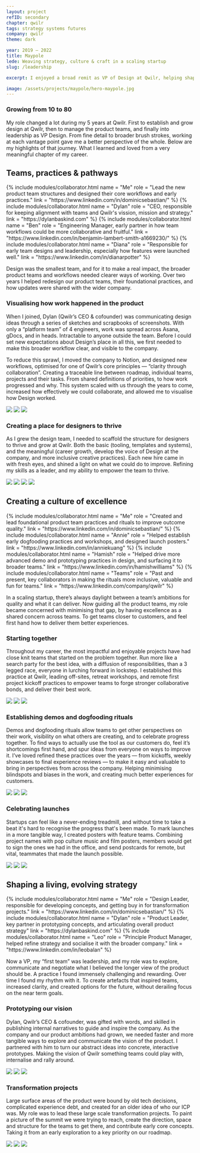 ```yaml
---
layout: project
refID: secondary
chapter: qwilr
tags: strategy systems futures
company: qwilr
theme: dark

year: 2019 – 2022
title: Maypole
lede: Weaving strategy, culture & craft in a scaling startup
slug: /leadership

excerpt: I enjoyed a broad remit as VP of Design at Qwilr, helping shape many aspects of the company. From creating strategies, principles, team structures, and rituals to hone craft. The immense challenge is finding a way for them all to work together, and create better impact for it. Below are the highlights that helped give me a deeper understanding of the relationships between strategy, people, intuition and impact.

image: /assets/projects/maypole/hero-maypole.jpg
---
```


### Growing from 10 to 80

My role changed a lot during my 5 years at Qwilr. First to establish and grow design at Qwilr, then to manage the product teams, and finally into leadership as VP Design. From fine detail to broader brush strokes, working at each vantage point gave me a better perspective of the whole. Below are my highlights of that journey. What I learned and loved from a very meaningful chapter of my career.

<section class="bordered">
        <div class="tiles center">
        <div>
            <h2>Teams, practices & pathways</h2>
            <div class="collaborators">
                {% include modules/collaborator.html 
                    name = "Me"
                    role = "Lead the new product team structures and designed their core workflows and early practices."
                    link = "https://www.linkedin.com/in/dominicsebastian/"
                %}
                {% include modules/collaborator.html 
                    name = "Dylan"
                    role = "CEO, responsible for keeping alignment with teams and Qwilr's vission, mission and strategy."
                    link = "https://dylanbaskind.com"
                %}
                {% include modules/collaborator.html 
                    name = "Ben"
                    role = "Engineering Manager, early partner in how team workflows could be more collaborative and fruitful."
                    link = "https://www.linkedin.com/in/benjamin-lambert-smith-a1669230/"
                %}
                {% include modules/collaborator.html 
                    name = "Diana"
                    role = "Responsible for early team designs and leadership, especially how features were launched well."
                    link = "https://www.linkedin.com/in/dianarpotter"
                %}
            </div>
        </div>
        <div>
            <p class="description">Design was the smallest team, and for it to make a real impact, the broader product teams and workflows needed clearer ways of working. Over two years I helped redesign our product teams, their foundational practices, and how updates were shared with the wider company.</p>
        </div>
    </div>
</section>

### Visualising how work happened in the product

When I joined, Dylan (Qwilr’s CEO & cofounder) was communicating design ideas through a series of sketches and scrapbooks of screenshots. With only a “platform team” of 4 engineers, work was spread across Asana, gDocs, and in heads. Intractable to anyone outside the team. Before I could set new expectations about Design’s place in all this, we first needed to make this broader workflow clear, and visible to the company.

To reduce this sprawl, I moved the company to Notion, and designed new workflows, optimised for one of Qwilr’s core principles — “clarity through collaboration”. Creating a traceable line between roadmap, individual teams, projects and their tasks. From shared definitions of priorities, to how work progressed and why. This system scaled with us through the years to come, increased how effectively we could collaborate, and allowed me to visualise how Design worked.

<section>
    <div class="gallery">
        <img class="full" src="/assets/projects/maypole/mentaculus.jpg">
        <img class="half" src="/assets/projects/maypole/teams.jpg">
        <img class="half" src="/assets/projects/maypole/documents.jpg">
    </div>
</section>

### Creating a place for designers to thrive

As I grew the design team, I needed to scaffold the structure for designers to thrive and grow at Qwilr. Both the basic (tooling, templates and systems), and the meaningful (career growth, develop the voice of Design at the company, and more inclusive creative practices). Each new hire came in with fresh eyes, and shined a light on what we could do to improve. Refining my skills as a leader, and my ability to empower the team to thrive.

<section>
    <div class="gallery">
        <img class="half" src="/assets/projects/maypole/outlines.jpg">
        <img class="half" src="/assets/projects/maypole/ladders.jpg">
        <img class="third" src="/assets/projects/maypole/zoom.jpg">
        <img class="twothirds" src="/assets/projects/maypole/rituals.jpg">
    </div>
</section>

<section class="bordered">
        <div class="tiles center">
        <div>
            <h2>Creating a culture of excellence</h2>
            <div class="collaborators">
                {% include modules/collaborator.html 
                    name = "Me"
                    role = "Created and lead foundational product team practices and rituals to improve outcome quality."
                    link = "https://www.linkedin.com/in/dominicsebastian/"
                %}
                {% include modules/collaborator.html 
                    name = "Annie"
                    role = "Helped establish early dogfooding practices and workshops, and designed launch posters."
                    link = "https://www.linkedin.com/in/anniekuang"
                %}
                {% include modules/collaborator.html 
                    name = "Hamish"
                    role = "Helped drive more advanced demo and prototyping practices in design, and surfacing it to broader teams."
                    link = "https://www.linkedin.com/in/hamishwilliams"
                %}
                {% include modules/collaborator.html 
                    name = "Teams"
                    role = "Past and present, key collaborators in making the rituals more inclusive, valuable and fun for teams."
                    link = "https://www.linkedin.com/company/qwilr"
                %}
            </div>
        </div>
        <div>
            <p class="description">In a scaling startup, there’s always daylight between a team’s ambitions for quality and what it can deliver. Now guiding all the product teams, my role became concerned with minimising that gap, by having excellence as a shared concern across teams. To get teams closer to customers, and feel first hand how to deliver them better experiences.</p>
        </div>
    </div>
</section>

### Starting together

Throughout my career, the most impactful and enjoyable projects have had close knit teams that started on the problem together. Run more like a search party for the best idea, with a diffusion of responsibilities, than a 3 legged race, everyone in lurching forward in lockstep. I established this practice at Qwilr, leading off-sites, retreat workshops, and remote first project kickoff practices to empower teams to forge stronger collaborative bonds, and deliver their best work.

<section>
    <div class="gallery">
        <img class="tall" src="/assets/projects/maypole/offsite.jpg">
        <img class="half" src="/assets/projects/maypole/stickies.jpg">
        <img class="half" src="/assets/projects/maypole/bento.jpg">
    </div>
</section>

### Establishing demos and dogfooding rituals

Demos and dogfooding rituals allow teams to get other perspectives on their work, visibility on what others are creating, and to celebrate progress together. To find ways to actually use the tool as our customers do, feel it’s shortcomings first hand, and spur ideas from everyone on ways to improve it. I’ve loved refined these practices over the years — from kickoffs, weekly showcases to final experience reviews — to make it easy and valuable to bring in perspectives from across the company. Helping minimising blindspots and biases in the work, and creating much better experiences for customers.

<section>
    <div class="gallery">
        <img class="full" src="/assets/projects/maypole/showcase.jpg">
        <img class="twothirds" src="/assets/projects/maypole/dogfooding.jpg">
        <img class="third" src="/assets/projects/maypole/review.jpg">
    </div>
</section>

### Celebrating launches

Startups can feel like a never-ending treadmill, and without time to take a beat it's hard to recognise the progress that's been made. To mark launches in a more tangible way, I created posters with feature teams. Combining project names with pop culture music and film posters, members would get to sign the ones we had in the office, and send postcards for remote, but vital, teammates that made the launch possible.

<section>
    <div class="gallery">
        <img class="third" src="/assets/projects/maypole/champagne.jpg">
        <img class="third" src="/assets/projects/maypole/posters.jpg">
        <img class="third" src="/assets/projects/maypole/signing.jpg">
    </div>
</section>

<section class="bordered">
        <div class="tiles center">
        <div>
            <h2>Shaping a living, evolving strategy</h2>
            <div class="collaborators">
                {% include modules/collaborator.html 
                    name = "Me"
                    role = "Design Leader, responsible for developing concepts, and getting buy in for transformation projects."
                    link = "https://www.linkedin.com/in/dominicsebastian/"
                %}
                {% include modules/collaborator.html 
                    name = "Dylan"
                    role = "Product Leader, key partner in prototyping concepts, and articulating overall product strategy"
                    link = "https://dylanbaskind.com"
                %}
                {% include modules/collaborator.html 
                    name = "Leo"
                    role = "Principle Product Manager, helped refine strategy and socialise it with the broader company."
                    link = "https://www.linkedin.com/in/leobalan"
                %}
            </div>
        </div>
        <div>
            <p class="description">Now a VP, my “first team” was leadership, and my role was to explore, communicate and negotiate what I believed the longer view of the product should be. A practice I found immensely challenging and rewarding. Over time I found my rhythm with it. To create artefacts that inspired teams, increased clarity, and created options for the future, without derailing focus on the near term goals.</p>
        </div>
    </div>
</section>

### Prototyping our vision

Dylan, Qwilr’s CEO & cofounder, was gifted with words, and skilled in publishing internal narratives to guide and inspire the company. As the company and our product ambitions had grown, we needed faster and more tangible ways to explore and communicate the vision of the product. I partnered with him to turn our abstract ideas into concrete, interactive prototypes. Making the vision of Qwilr something teams could play with, internalise and rally around.

<section>
    <div class="gallery">
        <img class="twothirds" src="/assets/projects/maypole/daedalus.jpg">
        <img class="third" src="/assets/projects/maypole/activity.jpg">
        <img class="full" src="/assets/projects/maypole/compare.jpg">
    </div>
</section>

### Transformation projects

Large surface areas of the product were bound by old tech decisions, complicated experience debt, and created for an older idea of who our ICP was. My role was to lead these large scale transformation projects. To paint a picture of the summit we were trying to reach, create the direction, space and structure for the teams to get there, and contribute early core concepts. Taking it from an early exploration to a key priority on our roadmap.

<section>
    <div class="gallery">
        <img class="tall" src="/assets/projects/maypole/outlines.jpg">
        <img class="half" src="/assets/projects/maypole/sprint.jpg">
        <img class="half" src="/assets/projects/maypole/styles-loom.jpg">
    </div>
</section>
